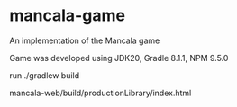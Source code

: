 # mancala-game
An implementation of the Mancala game

Game was developed using JDK20, Gradle 8.1.1, NPM 9.5.0



run ./gradlew build

mancala-web/build/productionLibrary/index.html